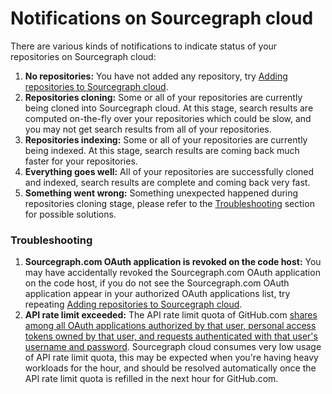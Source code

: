 # Notifications on Sourcegraph cloud

There are various kinds of notifications to indicate status of your repositories on Sourcegraph cloud:

1. **No repositories:** You have not added any repository, try [Adding repositories to Sourcegraph cloud](../code_search/how-to/adding_repositories_to_cloud.md).
1. **Repositories cloning:** Some or all of your repositories are currently being cloned into Sourcegraph cloud. At this stage, search results are computed on-the-fly over your repositories which could be slow, and you may not get search results from all of your repositories.
1. **Repositories indexing:** Some or all of your repositories are currently being indexed. At this stage, search results are coming back much faster for your repositories.
1. **Everything goes well:** All of your repositories are successfully cloned and indexed, search results are complete and coming back very fast.
1. **Something went wrong:** Something unexpected happened during repositories cloning stage, please refer to the [Troubleshooting](#Troubleshooting) section for possible solutions.

### Troubleshooting

1. **Sourcegraph.com OAuth application is revoked on the code host:** You may have accidentally revoked the Sourcegraph.com OAuth application on the code host, if you do not see the Sourcegraph.com OAuth application appear in your authorized OAuth applications list, try repeating [Adding repositories to Sourcegraph cloud](../code_search/how-to/adding_repositories_to_cloud.md).
1. **API rate limit exceeded:** The API rate limit quota of GitHub.com [shares among all OAuth applications authorized by that user, personal access tokens owned by that user, and requests authenticated with that user's username and password](https://docs.github.com/en/developers/apps/building-github-apps/rate-limits-for-github-apps#normal-user-to-server-rate-limits). Sourcegraph cloud consumes very low usage of API rate limit quota, this may be expected when you're having heavy workloads for the hour, and should be resolved automatically once the API rate limit quota is refilled in the next hour for GitHub.com.
